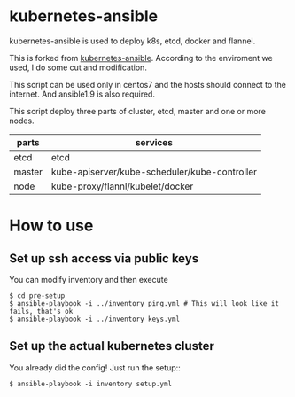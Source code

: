 # kubernetes-ansible

kubernetes-ansible is used to deploy k8s, etcd, docker and flannel.

This is forked from [kubernetes-ansible](https://github.com/eparis/kubernetes-ansible). According to the enviroment we used, I do some cut and modification.

This script can be used only in centos7 and the hosts should connect to the internet. And ansible1.9 is also required.

This script deploy three parts of cluster, etcd, master and one or more nodes.

|parts|services|
|-----|-------|
|etcd|etcd|
|master|kube-apiserver/kube-scheduler/kube-controller|
|node|kube-proxy/flannl/kubelet/docker|

# How to use

## Set up ssh access via public keys

You can modify inventory and then execute 

    $ cd pre-setup
    $ ansible-playbook -i ../inventory ping.yml # This will look like it fails, that's ok
    $ ansible-playbook -i ../inventory keys.yml

## Set up the actual kubernetes cluster

You already did the config!  Just run the setup::

    $ ansible-playbook -i inventory setup.yml


